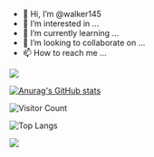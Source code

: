 - 👋 Hi, I’m @walker145
- 👀 I’m interested in ...
- 🌱 I’m currently learning ...
- 💞️ I’m looking to collaborate on ...
- 📫 How to reach me ...

![](https://img.shields.io/badge/java-1.0-brightgreen)


[![Anurag's GitHub stats](https://github-readme-stats.vercel.app/api?username=walker145)](https://github.com/anuraghazra/github-readme-stats)

![Visitor Count](https://profile-counter.glitch.me/walker145/count.svg)

![Top Langs](https://github-readme-stats.vercel.app/api/top-langs/?username=walker145&layout=compact&theme=dark)

![](https://github-readme-activity-graph.cyclic.app/graph?username=walker145&theme=dracula)



<!---
walker145/walker145 is a ✨ special ✨ repository because its `README.md` (this file) appears on your GitHub profile.
You can click the Preview link to take a look at your changes.
--->
